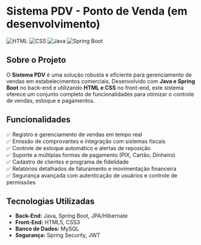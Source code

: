 # Sistema PDV - Ponto de Venda (em desenvolvimento)

![HTML](https://img.shields.io/badge/HTML5-E34F26?style=for-the-badge&logo=html5&logoColor=white)
![CSS](https://img.shields.io/badge/CSS3-1572B6?style=for-the-badge&logo=css3&logoColor=white)
![Java](https://img.shields.io/badge/Java-007396?style=for-the-badge&logo=java&logoColor=white)
![Spring Boot](https://img.shields.io/badge/Spring%20Boot-6DB33F?style=for-the-badge&logo=spring-boot&logoColor=white)

## Sobre o Projeto

O **Sistema PDV** é uma solução robusta e eficiente para gerenciamento de vendas em estabelecimentos comerciais. Desenvolvido com **Java e Spring Boot** no back-end e utilizando **HTML e CSS** no front-end, este sistema oferece um conjunto completo de funcionalidades para otimizar o controle de vendas, estoque e pagamentos.

## Funcionalidades

✅ Registro e gerenciamento de vendas em tempo real  
✅ Emissão de comprovantes e integração com sistemas fiscais  
✅ Controle de estoque automático e alertas de reposição  
✅ Suporte a múltiplas formas de pagamento (PIX, Cartão, Dinheiro)  
✅ Cadastro de clientes e programa de fidelidade  
✅ Relatórios detalhados de faturamento e movimentação financeira  
✅ Segurança avançada com autenticação de usuários e controle de permissões  

## Tecnologias Utilizadas

- **Back-End:** Java, Spring Boot, JPA/Hibernate
- **Front-End:** HTML5, CSS3
- **Banco de Dados:** MySQL
- **Segurança:** Spring Security, JWT
